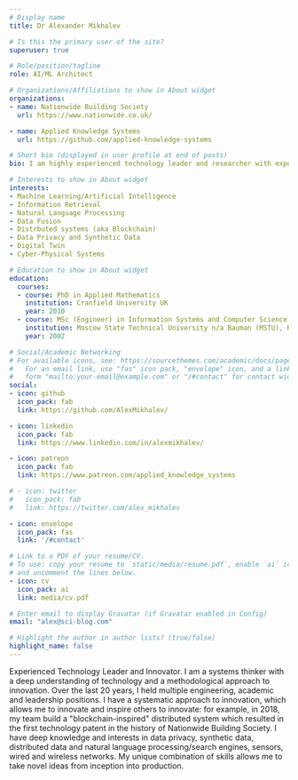 ```yaml
---
# Display name
title: Dr Alexander Mikhalev

# Is this the primary user of the site?
superuser: true

# Role/position/tagline
role: AI/ML Architect

# Organizations/Affiliations to show in About widget
organizations:
- name: Nationwide Building Society
  url: https://www.nationwide.co.uk/

- name: Applied Knowledge Systems
  url: https://github.com/applied-knowledge-systems

# Short bio (displayed in user profile at end of posts)
bio: I am highly experienced technology leader and researcher with expertise in Natural Language Processing, distributed systems including distrbuted sensors and data. 

# Interests to show in About widget
interests:
- Machine Learning/Artificial Intelligence
- Information Retrieval
- Natural Language Processing 
- Data Fusion 
- Distrbuted systems (aka Blockchain)
- Data Privacy and Synthetic Data
- Digital Twin
- Cyber-Physical Systems

# Education to show in About widget
education:
  courses:
  - course: PhD in Applied Mathematics  
    institution: Cranfield University UK
    year: 2010
  - course: MSc (Engineer) in Information Systems and Computer Science
    institution: Moscow State Technical University n/a Bauman (MSTU), Russia
    year: 2002

# Social/Academic Networking
# For available icons, see: https://sourcethemes.com/academic/docs/page-builder/#icons
#   For an email link, use "fas" icon pack, "envelope" icon, and a link in the
#   form "mailto:your-email@example.com" or "/#contact" for contact widget.
social:
- icon: github
  icon_pack: fab
  link: https://github.com/AlexMikhalev/

- icon: linkedin
  icon_pack: fab
  link: https://www.linkedin.com/in/alexmikhalev/

- icon: patreon
  icon_pack: fab
  link: https://www.patreon.com/applied_knowledge_systems

# - icon: twitter
#   icon_pack: fab
#   link: https://twitter.com/alex_mikhalev

- icon: envelope
  icon_pack: fas
  link: '/#contact'

# Link to a PDF of your resume/CV.
# To use: copy your resume to `static/media/resume.pdf`, enable `ai` icons in `params.toml`, 
# and uncomment the lines below.
- icon: cv
  icon_pack: ai
  link: media/cv.pdf

# Enter email to display Gravatar (if Gravatar enabled in Config)
email: "alex@sci-blog.com"

# Highlight the author in author lists? (true/false)
highlight_name: false
---
```


Experienced Technology Leader and Innovator. I am a systems thinker with a deep understanding of technology and a methodological approach to innovation. Over the last 20 years, I held multiple engineering, academic and leadership positions. I have a  systematic approach to innovation, which allows me to innovate and inspire others to innovate: for example, in 2018, my team build a "blockchain-inspired" distributed system which resulted in the first technology patent in the history of Nationwide Building Society. I have deep knowledge and interests in data privacy, synthetic data, distributed data and natural language processing/search engines, sensors, wired and wireless networks. My unique combination of skills allows me to take novel ideas from inception into production. 

<!-- {{< icon name="download" pack="fas" >}} Download my {{< staticref "media/demo_resume.pdf" "newtab" >}}resumé{{< /staticref >}}. -->
